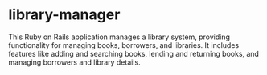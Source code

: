 # library-manager
This Ruby on Rails application manages a library system, providing functionality for managing books, borrowers, and libraries. It includes features like adding and searching books, lending and returning books, and managing borrowers and library details.
